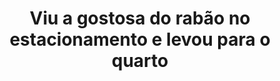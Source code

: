 ---
layout: post
title: Viu a gostosa do rabão no estacionamento e levou para o quarto
thumb: viu-a-gostosa-do-rabao-no-estacionamento-e-levou-para-o-quarto
duration: "10:51"
permalink: /:title
video: https://www.xvideos.com/embedframe/51541623
categories: latina, amateur, big-ass, sexo, colombian, pick-up, fake-ass, gold-digger, antonio-mallorca, catching-gold-digger
---